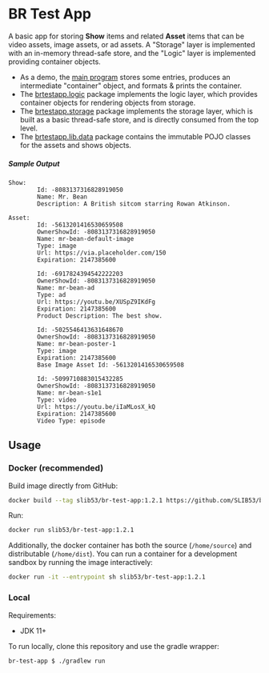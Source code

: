 # BR Test App

A basic app for storing **Show** items and related **Asset** items that can be video assets, image assets, or ad assets. A "Storage" layer is implemented with an in-memory thread-safe store, and the "Logic" layer is implemented providing container objects.

- As a demo, the [main program][brtestapp-main-file] stores some entries, produces an intermediate "container" object, and formats & prints the container.
- The [brtestapp.logic][brtestapp-logic-dir] package implements the logic layer, which provides container objects for rendering objects from storage.
- The [brtestapp.storage][brtestapp-storage-dir] package implements the storage layer, which is built as a basic thread-safe store, and is directly consumed from the top level.
- The [brtestapp.lib.data][brestapp-lib-data-dir] package contains the immutable POJO classes for the assets and shows objects.

##### Sample Output

```
Show:
        Id: -8083137316828919050
        Name: Mr. Bean
        Description: A British sitcom starring Rowan Atkinson.

Asset:
        Id: -5613201416530659508
        OwnerShowId: -8083137316828919050
        Name: mr-bean-default-image
        Type: image
        Url: https://via.placeholder.com/150
        Expiration: 2147385600

        Id: -6917824394542222203
        OwnerShowId: -8083137316828919050
        Name: mr-bean-ad
        Type: ad
        Url: https://youtu.be/XUSpZ9IKdFg
        Expiration: 2147385600
        Product Description: The best show.

        Id: -5025546413631648670
        OwnerShowId: -8083137316828919050
        Name: mr-bean-poster-1
        Type: image
        Expiration: 2147385600
        Base Image Asset Id: -5613201416530659508

        Id: -5099710883015432285
        OwnerShowId: -8083137316828919050
        Name: mr-bean-s1e1
        Type: video
        Url: https://youtu.be/iIaMLosX_kQ
        Expiration: 2147385600
        Video Type: episode

```

## Usage

### Docker (recommended)

Build image directly from GitHub:

```sh
docker build --tag slib53/br-test-app:1.2.1 https://github.com/SLIB53/br-test-app.git#v1.2.1
```

Run:

```sh
docker run slib53/br-test-app:1.2.1
```

Additionally, the docker container has both the source (`/home/source`) and distributable (`/home/dist`). You can run a container for a development sandbox by running the image interactively:

```sh
docker run -it --entrypoint sh slib53/br-test-app:1.2.1
```

### Local

Requirements:

- JDK 11+

To run locally, clone this repository and use the gradle wrapper:

```sh
br-test-app $ ./gradlew run
```

[brtestapp-main-file]: ./src/main/java/brtestapp/BRTestApp.java
[brtestapp-logic-dir]: ./src/main/java/brtestapp/logic/
[brtestapp-storage-dir]: ./src/main/java/brtestapp/storage/
[brestapp-lib-data-dir]: ./src/main/java/brtestapp/lib/data/
